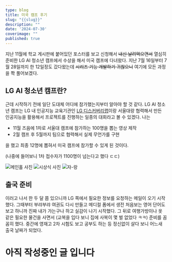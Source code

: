 ```yaml
---
type: blog
title: 미국 캠프 후기
slug: "{{slug}}"
description: ""
date: '2024-07-30'
coverimage: ""
published: true
---
```

지난 11월에 학교 게시판에 붙어있던 포스터를 보고 신청해서 ~~내신 날려먹으면서~~ 열심히 준비한 LG AI 청소년 캠프에서 수상을 해서 미국 캠프에 다녀왔다. 지난 7월 16일부터 7월 28일까지 한 12일정도 갔다왔는데 ~~시리즈 기능 개발하기 귀찮으니~~ 여기에 모든 과정을 쫙 풀어보겠다. 

## LG AI 청소년 캠프란?
근데 시작하기 전에 일단 도대체 어디에 참가했는지부터 알아야 할 것 같다. LG AI 청소년 캠프는 LG 내 인공지능 교육기관인 [LG 디스커버리랩](https://www.lgdlab.or.kr/)이랑 서울대랑 협력해서 만든 인공지능을 활용해서 프로젝트를 진행하는 일종의 대회라고 볼 수 있겠다. 나는
 - 11월 즈음에 1차로 서울대 캠프에 참가하는 100명을 뽑는 영상 제작
 - 2월 캠프 후 5월까지 팀으로 협력해서 실제 무언가를 구현

을 했고 최종 12명에 뽑혀서 미국 캠프에 참가할 수 있게 된 것이다. 

(나중에 들어보니 1차 접수자가 1100명이 넘는다고 했다 ㄷㄷ)

![메인홀 사진](/images/uploads/IMG_8400.jpeg)
![시상식 사진](/images/uploads/IMG_8404.jpeg)
![자-랑](/images/uploads/IMG_8406.jpeg)

## 출국 준비
이러고 나서 한 두 달 쯤 있으니까 LG 쪽에서 필요한 정보를 요청하는 메일이 오기 시작했다. 그때부터 부랴부랴 여권도 다시 만들고 메디컬 폼에서 생전 처음보는 영어 단어도 보고 하니까 진짜 내가 가는구나 하고 실감이 나기 시작했다. 그 뒤로 여행가방이나 옷 같은 필요한 물건을 사면서 (교복을 입다 보니 집에 사복이 몇 벌 없었다 ㅋㅋ) 준비를 꼼꼼히 했다. 중간에 영재고 2차 시험도 보고 공부도 하는 등 정신없이 살다 보니 어느새 출국 날짜가 되었다. 

# 아직 작성중인 글 입니다

